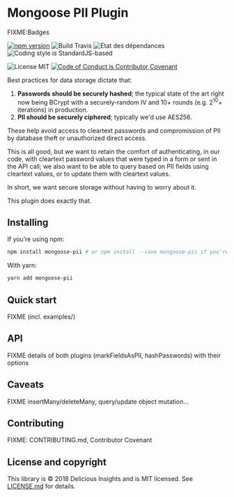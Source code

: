 # Mongoose PII Plugin

FIXME:Badges

[![npm version](https://badge.fury.io/js/mongoose-pii.svg)](https://badge.fury.io/js/mongoose-pii)
![Build Travis](https://img.shields.io/travis/deliciousinsights/mongoose-pii.svg)
![État des dépendances](https://img.shields.io/david/deliciousinsights/mongoose-pii.svg)
![Coding style is StandardJS-based](https://img.shields.io/badge/style-standard-brightgreen.svg)

![License MIT](https://img.shields.io/github/license/deliciousinsights/mongoose-pii.svg)
[![Code of Conduct is Contributor Covenant](https://img.shields.io/badge/code%20of%20conduct-contributor%20covenant-brightgreen.svg)](http://contributor-covenant.org/version/1/4/)

<!--
![Code coverage](https://img.shields.io/codecov/c/github/deliciousinsights/mongoose-pii.svg)

-->

Best practices for data storage dictate that:

1. **Passwords should be securely hashed**; the typical state of the art right now being BCrypt with a securely-random IV and 10+ rounds (e.g. 2<sup>10</sup>+ iterations) in production.
2. **PII should be securely ciphered**; typically we'd use AES256.

These help avoid access to cleartext passwords and compromission of PII by database theft or unauthorized direct access.

This is all good, but we want to retain the comfort of authenticating, in our code, with cleartext password values that were typed in a form or sent in the API call; we also want to be able to query based on PII fields using cleartext values, or to update them with cleartext values.

In short, we want secure storage without having to worry about it.

This plugin does exactly that.

## Installing

If you’re using npm:

```bash
npm install mongoose-pii # or npm install --save mongoose-pii if you're running npm < 5.x
```

With yarn:

```bash
yarn add mongoose-pii
```

## Quick start

FIXME (incl. examples/)

## API

FIXME details of both plugins (markFieldsAsPII, hashPasswords) with their options

## Caveats

FIXME insertMany/deleteMany, query/update object mutation…

## Contributing

FIXME: CONTRIBUTING.md, Contributor Covenant

## License and copyright

This library is © 2018 Delicious Insights and is MIT licensed. See [LICENSE.md](./LICENSE.md) for details.

